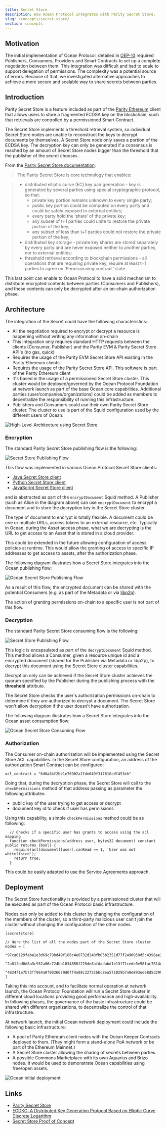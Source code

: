 ```yaml
---
title: Secret Store
description: How Ocean Protocol integrates with Parity Secret Store.
slug: /concepts/secret-store/
section: concepts
---
```


## Motivation

The initial implementation of Ocean Protocol, detailed in [OEP-10](https://github.com/oceanprotocol/OEPs/tree/master/10) required Publishers, Consumers, Providers and Smart Contracts to set up a complete negotiation between them.
This integration was difficult and had to scale to support delegation of permissions. The complexity was a potential source of errors.
Because of that, we investigated alternative approaches to achieve a more secure and scalable way to share secrets between parties.

## Introduction

Parity Secret Store is a feature included as part of the [Parity Ethereum](https://www.parity.io/ethereum/) client that allows users to store a fragmented ECDSA key on the blockchain, such that retrievals are controlled by a permissioned Smart Contract.

The Secret Store implements a threshold retrieval system, so individual Secret Store nodes are unable to reconstruct the keys to decrypt documents by themselves.
A Secret Store node only saves a portion of the ECDSA key. The decryption key can only be generated if a consensus is reached by an amount of Secret Store nodes bigger than the threshold that the publisher of the secret chooses.

From the [Parity Secret Store documentation](https://wiki.parity.io/Secret-Store):

> The Parity Secret Store is core technology that enables:

> - distributed elliptic curve (EC) key pair generation - key is generated by several parties using special cryptographic protocol, so that:
>   - private key portion remains unknown to every single party;
>   - public key portion could be computed on every party and could be safely exposed to external entities;
>   - every party hold the ‘share’ of the private key;
>   - any subset of t+1 parties could unite to restore the private portion of the key;
>   - any subset of less than t+1 parties could not restore the private portion of the key;
> - distributed key storage - private key shares are stored separately by every party and are never exposed neither to another parties, nor to external entities;
> - threshold retrieval according to blockchain permissions - all operations that are requiring private key, require at least t+1 parties to agree on ‘Permissioning contract’ state.

This last point can enable to Ocean Protocol to have a solid mechanism to distribute encrypted contents between parties (Consumers and Publishers),
and these contents can only be decrypted after an on-chain authorization phase.

## Architecture

The integration of the Secret could have the following characteristics:

- All the negotiation required to encrypt or decrypt a resource is happening without writing any information on-chain
- This integration only requires standard HTTP requests between the clients (Consumer, Publisher) and the Parity EVM & Parity Secret Store API's (no gas, quick)
- Requires the usage of the Parity EVM Secret Store API existing in the Parity Ethereum clients
- Requires the usage of the Parity Secret Store API. This software is part of the Parity Ethereum client
- It's based in the usage of a permissioned Secret Store cluster. This cluster would be deployed/governed by the Ocean Protocol Foundation at network launch as part of the base Ocean core capabilities. Additional parties (user/companies/organizations) could be added as members to decentralize the responsibility of running this infrastructure.
- Publishers and Consumers could use their own Parity Secret Store cluster. The cluster to use is part of the Squid configuration used by the different users of Ocean.

![High-Level Architecture using Secret Store](img/secret-store-high-level.png)

### Encryption

The standard Parity Secret Store publishing flow is the following:

![Secret Store Publishing Flow](img/ss-overview-2.jpg)

This flow was implemented in various Ocean Protocol Secret Store clients:

- [Java Secret Store client](https://github.com/oceanprotocol/secret-store-client-java)
- [Python Secret Store client](https://github.com/oceanprotocol/secret-store-client-py)
- [JavaScript Secret Store client](https://github.com/oceanprotocol/secret-store-client-js)

and is abstracted as part of the `encryptDocument` Squid method.
A Publisher (such as Alice in the diagram above) can use `encryptDocument` to encrypt a document and to store the decryption key in the Secret Store cluster.

The type of document to encrypt is totally flexible. A document could be one or multiple URLs, access tokens to an external resource, etc.
Typically in Ocean, during the Asset access phase, what we are decrypting is the URL to get access to an Asset that is stored in a cloud provider.

This could be extended in the future allowing configuration of access policies at runtime. This would allow the granting of access to specific IP addresses to get access to assets, after the authorization phase.

The following diagram illustrates how a Secret Store integrates into the Ocean publishing flow:

![Ocean Secret Store Publishing Flow](img/assets-registering.png)

As a result of this flow, the encrypted document can be shared with the potential Consumers (e.g. as part of the Metadata or via [libp2p](https://libp2p.io/)).

The action of granting permissions on-chain to a specific user is not part of this flow.

### Decryption

The standard Parity Secret Store consuming flow is the following:

![Secret Store Publishing Flow](img/ss-overview-3.jpg)

This logic is encapsulated as part of the `decryptDocument` Squid method. This method allows a Consumer, given a resource unique id and a encrypted document (shared for the Publisher via Metadata or libp2p), to decrypt this document using the Secret Store cluster capabilities.

Decryption only can be achieved if the Secret Store cluster achieves the quorum specified by the Publisher during the publishing process with the **threshold** attribute.

The Secret Store checks the user's authorization permissions on-chain to determine if they are authorized to decrypt a document. The Secret Store won't allow decryption if the user doesn't have authorization.

The following diagram illustrates how a Secret Store integrates into the Ocean asset consumption flow:

![Ocean Secret Store Consuming Flow](img/assets-consumption.png)

### Authorization

The Consumer on-chain authorization will be implemented using the Secret Store ACL capabilities.
In the Secret Store configuration, an address of the authorization Smart Contract can be configured:

```solidity
acl_contract = "6d6a34f2be1e76902a2fde049f317610cdf453eb"
```

Doing that, during the decryption phase, the Secret Store will call to the `checkPermissions` method of that address passing as parameter the following attributes:

* public key of the user trying to get access or decrypt
* document key id to check if user has permissions

Using this capability, a simple `checkPermissions` method could be as following:

```solidity
  // Checks if a specific user has grants to access using the acl mapping
  function checkPermissions(address user, bytes32 document) constant public returns (bool) {
    require(acl[document][user].canRead == 1, 'User was not whitelisted');
    return true;
  }
```

This could be easily adapted to use the Service Agreements approach.

## Deployment

The Secret Store functionality is provided by a permissioned cluster that will be executed as part of the Ocean Protocol basic infrastructure.

Nodes can only be added to this cluster by changing the configuration of the members of the cluster, so a third-party malicious user can't join the cluster without changing the configuration of the other nodes.

```text
[secretstore]

// Here the list of all the nodes part of the Secret Store cluster
nodes = [
  "97ca0129faba1e3d69c79bd49f186c4e0732d240fb05b2351d77f2490958d5c4396ae2f6f56f37177f3442896a590c8e73486d0cb956aa794d156cb69c88cf9d@127.0.0.1:8011",
  "2a81fad8d8a3c932a06c724bb1034850f228de8afdadabd1e13f71cedc0e58fac7814dc3f269630f2edef388906a7d7de6f6d1a2c448db03de19fa133f396db1@127.0.0.1:8012",
  "4824f1e7b73ff964a0f0026679d0ff4a88c22722bbc8ea571029b7a0e893ee68d5d299e86b70633ed5dd80c85ef7b8c11169a6a8fd4a4e914b4d10011a61b0b3@127.0.0.1:8013"
]
```

Taking this into account, and to facilitate normal operation at network launch, the Ocean Protocol Foundation will run a Secret Store cluster in different cloud locations providing good performance and high-availability.
In following phases, the governance of the basic infrastructure could be shared with different organizations, to decentralize the control of that infrastructure.

At network launch, the initial Ocean network deployment could include the following basic infrastructure:

- A pool of Parity Ethereum client nodes with the Ocean Keeper Contracts deployed to them. (They might form a stand-alone PoA network or be part of the Ethereum Mainnet.)
- A Secret Store cluster allowing the sharing of secrets between parties.
- A possible Commons Marketplace with its own Aquarius and Brizo nodes. It would be used to demonstrate Ocean capabilities using free/open assets.

![Ocean initial deployment](img/ocean-initial-deployment.png)

## Links

- [Parity Secret Store](https://wiki.parity.io/Secret-Store)
- [ECDKG: A Distributed Key Generation Protocol Based on Elliptic Curve Discrete Logarithm](http://citeseerx.ist.psu.edu/viewdoc/summary?doi=10.1.1.124.4128&rank=1)
- [Secret Store Proof of Concept](https://github.com/oceanprotocol/poc-secret-store)

<repo name="secret-store-client-js"></repo>
<repo name="secret-store-client-py"></repo>
<repo name="secret-store-client-java"></repo>
